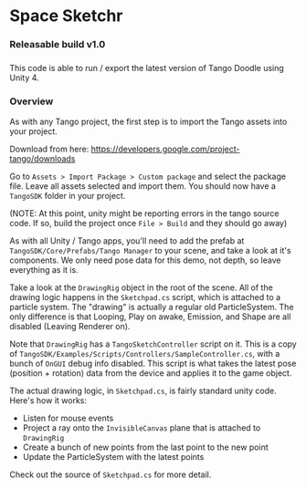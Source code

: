 # Space Sketchr

### Releasable build v1.0
####
#####


This code is able to run / export the latest version of Tango Doodle using Unity 4.



### Overview

As with any Tango project, the first step is to import the Tango assets into your project.

Download from here: https://developers.google.com/project-tango/downloads

Go to `Assets > Import Package > Custom package` and select the package file. Leave all assets selected and import them. You should now have a `TangoSDK` folder in your project.

(NOTE: At this point, unity might be reporting errors in the tango source code. If so, build the project once `File > Build` and they should go away)

As with all Unity / Tango apps, you'll need to add the prefab at `TangoSDK/Core/Prefabs/Tango Manager` to your scene, and take a look at it's components. We only need pose data for this demo, not depth, so leave everything as it is.

Take a look at the `DrawingRig` object in the root of the scene. All of the drawing logic happens in the `Sketchpad.cs` script, which is attached to a particle system. The "drawing" is actually a regular old ParticleSystem. The only difference is that Looping, Play on awake, Emission, and Shape are all disabled (Leaving Renderer on).

Note that `DrawingRig` has a `TangoSketchController` script on it. This is a copy of `TangoSDK/Examples/Scripts/Controllers/SampleController.cs`, with a bunch of `OnGUI` debug info disabled. This script is what takes the latest pose (position + rotation) data from the device and applies it to the game object.

The actual drawing logic, in `Sketchpad.cs`, is fairly standard unity code. Here's how it works:

- Listen for mouse events
- Project a ray onto the `InvisibleCanvas` plane that is attached to `DrawingRig`
- Create a bunch of new points from the last point to the new point
- Update the ParticleSystem with the latest points

Check out the source of `Sketchpad.cs` for more detail.
